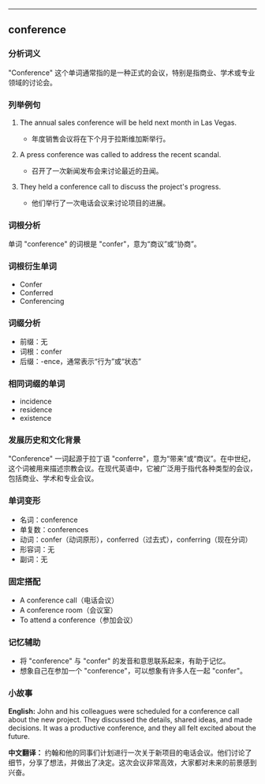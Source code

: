 
---------------
## conference
### 分析词义
"Conference" 这个单词通常指的是一种正式的会议，特别是指商业、学术或专业领域的讨论会。

### 列举例句
1. The annual sales conference will be held next month in Las Vegas.
   - 年度销售会议将在下个月于拉斯维加斯举行。

2. A press conference was called to address the recent scandal.
   - 召开了一次新闻发布会来讨论最近的丑闻。

3. They held a conference call to discuss the project's progress.
   - 他们举行了一次电话会议来讨论项目的进展。

### 词根分析
单词 "conference" 的词根是 "confer"，意为“商议”或“协商”。

### 词根衍生单词
- Confer
- Conferred
- Conferencing

### 词缀分析
- 前缀：无
- 词根：confer
- 后缀：-ence，通常表示“行为”或“状态”

### 相同词缀的单词
- incidence
- residence
- existence

### 发展历史和文化背景
"Conference" 一词起源于拉丁语 "conferre"，意为“带来”或“商议”。在中世纪，这个词被用来描述宗教会议。在现代英语中，它被广泛用于指代各种类型的会议，包括商业、学术和专业会议。

### 单词变形
- 名词：conference
- 单复数：conferences
- 动词：confer（动词原形），conferred（过去式），conferring（现在分词）
- 形容词：无
- 副词：无

### 固定搭配
- A conference call（电话会议）
- A conference room（会议室）
- To attend a conference（参加会议）

### 记忆辅助
- 将 "conference" 与 "confer" 的发音和意思联系起来，有助于记忆。
- 想象自己在参加一个 "conference"，可以想象有许多人在一起 "confer"。

### 小故事
**English:**
John and his colleagues were scheduled for a conference call about the new project. They discussed the details, shared ideas, and made decisions. It was a productive conference, and they all felt excited about the future.

**中文翻译：**
约翰和他的同事们计划进行一次关于新项目的电话会议。他们讨论了细节，分享了想法，并做出了决定。这次会议非常高效，大家都对未来的前景感到兴奋。

